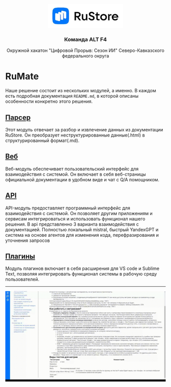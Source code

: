 <p align="center">
    <img height="75" alt="rustore logo" src="rustore.JPG">
</p>

<h3 align="center">
    Команда ALT F4
</h3>
<p align="center">
    Окружной хакатон "Цифровой Прорыв: Сезон ИИ" Северо-Кавказского федерального округа
</p> 

# RuMate
Наше решение состоит из нескольких модулей, а именно. В каждом есть подробная документация `README.md`, в которой описаны особенности конкретно этого решения.

## [Парсер](https://github.com/notdiff/RuMate/tree/main/Parser)

Этот модуль отвечает за разбор и извлечение данных из документации RuStore. Он преобразует неструктурированные данные(.html) в структурированный формат(.md).

## [Веб](https://github.com/notdiff/RuMate/tree/main/Web)

Веб-модуль обеспечивает пользовательский интерфейс для взаимодействия с системой. Он включает в себя веб-страницы официальной документации в удобном виде и чат с Q/A помощником.

## [API](https://github.com/notdiff/RuMate/tree/main/api)

API-модуль предоставляет программный интерфейс для взаимодействия с системой. Он позволяет другим приложениям и сервисам интегрироваться и использовать функционал нашего решения. В аpi представленно 3 варианта взаимодействия с документацией. Полностью локальный mistral, быстрый YandexGPT и система на основе агентов для изменения кода, перефразирования и уточнения запросов

## [Плагины](https://github.com/notdiff/RuMate/tree/main/Plugins)

Модуль плагинов включает в себя расширения для VS code и Sublime Text, позволяя интегрировать функционал системы в рабочую среду пользователей.

---------------------------------------
![Reveiw GIF](Review_interface.gif)
